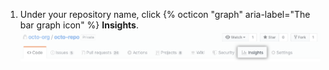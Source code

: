 1. Under your repository name, click {% octicon "graph" aria-label="The bar graph icon" %} **Insights**.
![Insights tab in the main repository navigation bar](/assets/images/help/repository/repo-nav-insights-tab.png)
